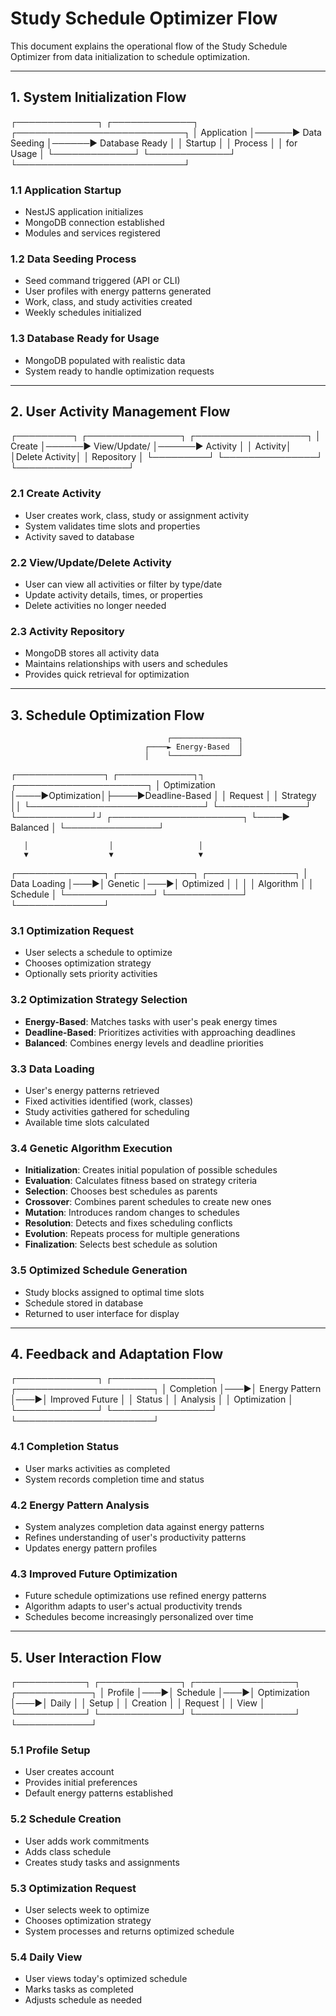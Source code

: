 # Study Schedule Optimizer Flow

This document explains the operational flow of the Study Schedule Optimizer from data initialization to schedule optimization.

---

## 1. System Initialization Flow

┌─────────────┐ ┌─────────────┐ ┌───────────────────────────┐
│ Application │──────► Data Seeding │──────► Database Ready │
│ Startup │ │ Process │ │ for Usage │
└─────────────┘ └─────────────┘ └───────────────────────────┘

### 1.1 Application Startup

- NestJS application initializes
- MongoDB connection established
- Modules and services registered

### 1.2 Data Seeding Process

- Seed command triggered (API or CLI)
- User profiles with energy patterns generated
- Work, class, and study activities created
- Weekly schedules initialized

### 1.3 Database Ready for Usage

- MongoDB populated with realistic data
- System ready to handle optimization requests

---

## 2. User Activity Management Flow

┌─────────┐ ┌───────────────┐ ┌──────────────────┐
│ Create │──────► View/Update/ │──────► Activity │
│ Activity│ │Delete Activity│ │ Repository │
└─────────┘ └───────────────┘ └──────────────────┘

### 2.1 Create Activity

- User creates work, class, study or assignment activity
- System validates time slots and properties
- Activity saved to database

### 2.2 View/Update/Delete Activity

- User can view all activities or filter by type/date
- Update activity details, times, or properties
- Delete activities no longer needed

### 2.3 Activity Repository

- MongoDB stores all activity data
- Maintains relationships with users and schedules
- Provides quick retrieval for optimization

---

## 3. Schedule Optimization Flow

                                       ┌───────────────┐
                                  ┌────► Energy-Based  │
                                  │    └───────────────┘

┌──────────────┐ ┌────────────┐┐ ┌─────────────────────┐
│ Optimization │────►Optimization│├────►Deadline-Based │
│ Request │ │ Strategy ││ └────────────────────────────┘
└──────────────┘ └────────────┘┘ ┌─────────────────────┐
└────► Balanced │
└───────────────┘

       │                  │                   │
       ▼                  ▼                   ▼

┌──────────────┐ ┌────────────┐ ┌──────────────┐
│ Data Loading │───►│ Genetic │───►│ Optimized │
│ │ │ Algorithm │ │ Schedule │
└──────────────┘ └────────────┘ └──────────────┘

### 3.1 Optimization Request

- User selects a schedule to optimize
- Chooses optimization strategy
- Optionally sets priority activities

### 3.2 Optimization Strategy Selection

- **Energy-Based**: Matches tasks with user's peak energy times
- **Deadline-Based**: Prioritizes activities with approaching deadlines
- **Balanced**: Combines energy levels and deadline priorities

### 3.3 Data Loading

- User's energy patterns retrieved
- Fixed activities identified (work, classes)
- Study activities gathered for scheduling
- Available time slots calculated

### 3.4 Genetic Algorithm Execution

- **Initialization**: Creates initial population of possible schedules
- **Evaluation**: Calculates fitness based on strategy criteria
- **Selection**: Chooses best schedules as parents
- **Crossover**: Combines parent schedules to create new ones
- **Mutation**: Introduces random changes to schedules
- **Resolution**: Detects and fixes scheduling conflicts
- **Evolution**: Repeats process for multiple generations
- **Finalization**: Selects best schedule as solution

### 3.5 Optimized Schedule Generation

- Study blocks assigned to optimal time slots
- Schedule stored in database
- Returned to user interface for display

---

## 4. Feedback and Adaptation Flow

┌─────────────┐ ┌────────────────┐ ┌──────────────────────┐
│ Completion │───►│ Energy Pattern │───►│ Improved Future │
│ Status │ │ Analysis │ │ Optimization │
└─────────────┘ └────────────────┘ └──────────────────────┘

### 4.1 Completion Status

- User marks activities as completed
- System records completion time and status

### 4.2 Energy Pattern Analysis

- System analyzes completion data against energy patterns
- Refines understanding of user's productivity patterns
- Updates energy pattern profiles

### 4.3 Improved Future Optimization

- Future schedule optimizations use refined energy patterns
- Algorithm adapts to user's actual productivity trends
- Schedules become increasingly personalized over time

---

## 5. User Interaction Flow

┌───────────┐ ┌─────────────┐ ┌────────────────┐ ┌────────────┐
│ Profile │───►│ Schedule │───►│ Optimization │───►│ Daily │
│ Setup │ │ Creation │ │ Request │ │ View │
└───────────┘ └─────────────┘ └────────────────┘ └────────────┘

### 5.1 Profile Setup

- User creates account
- Provides initial preferences
- Default energy patterns established

### 5.2 Schedule Creation

- User adds work commitments
- Adds class schedule
- Creates study tasks and assignments

### 5.3 Optimization Request

- User selects week to optimize
- Chooses optimization strategy
- System processes and returns optimized schedule

### 5.4 Daily View

- User views today's optimized schedule
- Marks tasks as completed
- Adjusts schedule as needed
